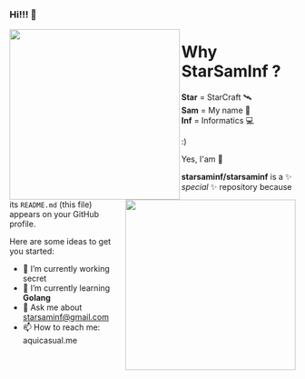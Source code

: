 ### Hi!!! 👋

<img align='left' src='https://raw.githubusercontent.com/starsaminf/starsaminf/master/tenor.gif' width='300"'>  
<img align='right' src='https://github.com/starsaminf/starsaminf/blob/master/magic.gif' width='300"'>  


# Why StarSamInf ?

**Star** = StarCraft 🛰️   
**Sam**  = My name 🤠  
**Inf**  = Informatics 💻
  
:) 

Yes, I'am 🤪
 

**starsaminf/starsaminf** is a ✨ _special_ ✨ repository because its `README.md` (this file) appears on your GitHub profile.

Here are some ideas to get you started:

- 🔭 I’m currently working secret
- 🌱 I’m currently learning **Golang**
- 💬 Ask me about starsaminf@gmail.com
- 📫 How to reach me: aquicasual.me


